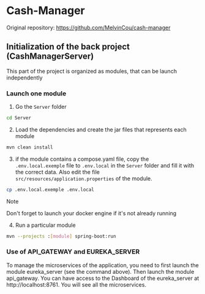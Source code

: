 # Cash-Manager

Original repository: https://github.com/MelvinCou/cash-manager

## Initialization of the back project (CashManagerServer)

This part of the project is organized as modules, that can be launch independently

### Launch one module

1. Go the `Server` folder

```sh
cd Server
```

2. Load the dependencies and create the jar files that represents each module

```sh
mvn clean install
```

3. if the module contains a compose.yaml file, copy the `.env.local.exemple` file to `.env.local` in the `Server` folder and fill it with the correct data. Also edit the file `src/resources/application.properties` of the module.

```sh
cp .env.local.exemple .env.local
```

> [!Note]
> Don't forget to launch your docker engine if it's not already running

4. Run a particular module

```sh
mvn --projects :[module] spring-boot:run 
```

### Use of API_GATEWAY and EUREKA_SERVER
To manage the microservices of the application, you need to first launch the module eureka_server (see the command above).
Then launch the module api_gateway.
You can have access to the Dashboard of the eureka_server at http://localhost:8761. You will see all the microservices.
